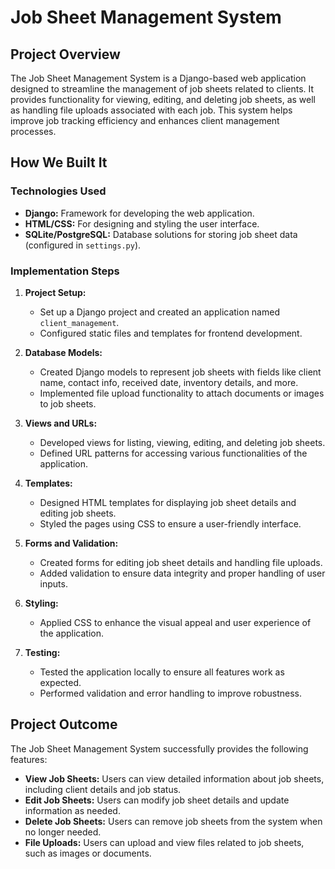 # Job Sheet Management System

## Project Overview

The Job Sheet Management System is a Django-based web application designed to streamline the management of job sheets related to clients. It provides functionality for viewing, editing, and deleting job sheets, as well as handling file uploads associated with each job. This system helps improve job tracking efficiency and enhances client management processes.

## How We Built It

### Technologies Used

- **Django:** Framework for developing the web application.
- **HTML/CSS:** For designing and styling the user interface.
- **SQLite/PostgreSQL:** Database solutions for storing job sheet data (configured in `settings.py`).

### Implementation Steps

1. **Project Setup:**
   - Set up a Django project and created an application named `client_management`.
   - Configured static files and templates for frontend development.

2. **Database Models:**
   - Created Django models to represent job sheets with fields like client name, contact info, received date, inventory details, and more.
   - Implemented file upload functionality to attach documents or images to job sheets.

3. **Views and URLs:**
   - Developed views for listing, viewing, editing, and deleting job sheets.
   - Defined URL patterns for accessing various functionalities of the application.

4. **Templates:**
   - Designed HTML templates for displaying job sheet details and editing job sheets.
   - Styled the pages using CSS to ensure a user-friendly interface.

5. **Forms and Validation:**
   - Created forms for editing job sheet details and handling file uploads.
   - Added validation to ensure data integrity and proper handling of user inputs.

6. **Styling:**
   - Applied CSS to enhance the visual appeal and user experience of the application.

7. **Testing:**
   - Tested the application locally to ensure all features work as expected.
   - Performed validation and error handling to improve robustness.

## Project Outcome

The Job Sheet Management System successfully provides the following features:

- **View Job Sheets:** Users can view detailed information about job sheets, including client details and job status.
- **Edit Job Sheets:** Users can modify job sheet details and update information as needed.
- **Delete Job Sheets:** Users can remove job sheets from the system when no longer needed.
- **File Uploads:** Users can upload and view files related to job sheets, such as images or documents.
